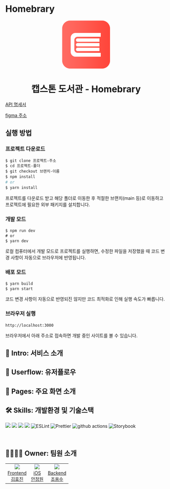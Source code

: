 # Homebrary

<div style="text-align: center">
<img src="./public/homebrary-logo.PNG" alt="로고" width="150px"/>
<h1>캡스톤 도서관 - Homebrary</h1>
</div>


[API 명세서](https://www.notion.so/kawooubox/API-a2f10a108a324d17973bfbbcb54ad64f) 

[figma 주소](https://www.figma.com/file/TgcgnAHS0whuyprjFooV5I/%EC%BA%A1%EC%8A%A4%ED%86%A4?node-id=54%3A2052)

## 실행 방법

### 프로젝트 다운로드

```bash
$ git clone 프로젝트-주소
$ cd 프로젝트-폴더
$ git checkout 브랜치-이름
$ npm install
# or
$ yarn install
```

프로젝트를 다운로드 받고 해당 폴더로 이동한 후 적절한 브랜치(main 등)로 이동하고 프로젝트에 필요한 외부 패키지를 설치합니다.

### 개발 모드

```shell
$ npm run dev
# or
$ yarn dev
```

로컬 컴퓨터에서 개발 모드로 프로젝트를 실행하면, 수정한 파일을 저장했을 때 코드 변경 사항이 자동으로 브라우저에 반영됩니다.

### 배포 모드

```shell
$ yarn build
$ yarn start
```

코드 변경 사항이 자동으로 반영되진 않지만 코드 최적화로 인해 실행 속도가 빠릅니다.

### 브라우저 실행

```
http://localhost:3000
```

브라우저에서 아래 주소로 접속하면 개발 중인 사이트를 볼 수 있습니다.


##  📖 Intro: 서비스 소개

## 👤 Userflow: 유저플로우

## 📱 Pages: 주요 화면 소개

## 🛠 Skills: 개발환경 및 기술스택

<p>

<img src="https://img.shields.io/badge/TypeScript-3178C6?style=flat-square&logo=TypeScript&logoColor=white"/>
<img src="https://img.shields.io/badge/Emotion-EFD1EA?style=flat-square&logo=css3&logoColor=white"/>
<img src="https://img.shields.io/badge/ReactQuery-FF4154?style=flat-square&logo=ReactQuery&logoColor=white"/>
<img src="https://img.shields.io/badge/Recoil-3578E5?style=flat-square&logo=react&logoColor=white"/>
<img alt="ESLint" src="https://img.shields.io/badge/-ESLint-4B32C3?style=flat-square&logo=eslint&logoColor=white" />
<img alt="Prettier" src="https://img.shields.io/badge/-Prettier-F7B93E?style=flat-square&logo=prettier&logoColor=white" />
<img alt="github actions" src="https://img.shields.io/badge/-GithubActions-2088FF?style=flat-square&logo=githubactions&logoColor=white" />
<img alt="Storybook" src="https://img.shields.io/badge/-Storybook-FF4785?style=flat-square&logo=storybook&logoColor=white" />

</p>

<br/>

## 👨‍👩‍👧‍👦 Owner: 팀원 소개

<table>

<tr>
  <td align=center>
  <a href="https://github.com/hy57in">
  <img src="https://avatars.githubusercontent.com/u/60775453?v=4" width="100px" />
  <br/>
  Frontend
  <br/>
  김효진
  </a>
  </td>

  <td align=center>
  <a href="https://github.com/kawoou">
  <img src="https://avatars.githubusercontent.com/u/1403026?v=4" width="100px" />
  <br/>
  iOS
  <br/>
  안정원
  </a>
  </td>

  <td align=center>
  <a href="https://github.com/yongsoocho">
  <img src="https://avatars.githubusercontent.com/u/55970982?v=4" width="100px"  />
  <br/>
  Backend
  <br/>
  조용수
  </a>
  </td>

</tr>

</table>